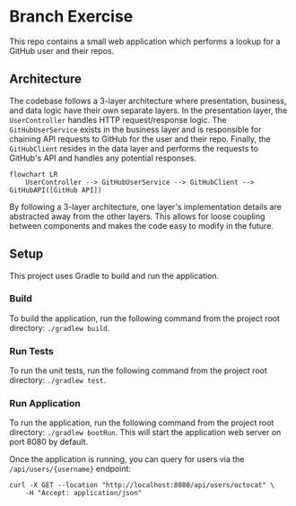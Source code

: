 # Branch Exercise

This repo contains a small web application which performs a lookup for a GitHub user and their repos.

## Architecture

The codebase follows a 3-layer architecture where presentation, business, and data logic have their own separate layers.
In the presentation layer, the `UserController` handles HTTP request/response logic. The `GitHubUserService` exists in
the business layer and is responsible for chaining API requests to GitHub for the user and their repo. Finally, the
`GitHubClient` resides in the data layer and performs the requests to GitHub's API and handles any potential responses.

```mermaid
flowchart LR
    UserController --> GitHubUserService --> GitHubClient --> GitHubAPI([GitHub API])
```

By following a 3-layer architecture, one layer's implementation details are abstracted away from the other layers. This
allows for loose coupling between components and makes the code easy to modify in the future.

## Setup

This project uses Gradle to build and run the application.

### Build

To build the application, run the following command from the project root directory: `./gradlew build`.

### Run Tests

To run the unit tests, run the following command from the project root directory: `./gradlew test`.

### Run Application

To run the application, run the following command from the project root directory: `./gradlew bootRun`. This will start
the application web server on port 8080 by default.

Once the application is running, you can query for users via the `/api/users/{username}` endpoint:

```
curl -X GET --location "http://localhost:8080/api/users/octocat" \
    -H "Accept: application/json"
```
